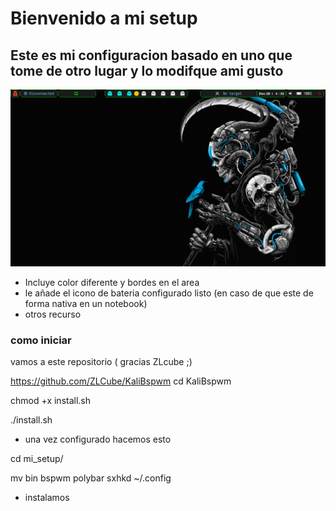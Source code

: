 # Bienvenido a mi setup


## Este es mi configuracion basado en uno que tome de otro lugar y lo modifque ami gusto 
![Texto alternativo](pictures/2023-12-29_04-33.png)
* Incluye color diferente y bordes en el area
* le añade el icono de bateria  configurado listo (en caso de que este de forma nativa en un notebook)
* otros recurso 


### como iniciar

vamos a este repositorio  ( gracias ZLcube ;)

https://github.com/ZLCube/KaliBspwm
cd KaliBspwm

chmod +x install.sh

./install.sh
- una vez configurado hacemos esto

 cd mi_setup/
 
 mv bin bspwm polybar sxhkd ~/.config 

 - instalamos
